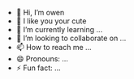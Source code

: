 - 👋 Hi, I’m owen 
- 👀 I like you your cute
- 🌱 I’m currently learning ...
- 💞️ I’m looking to collaborate on ...
- 📫 How to reach me ...
- 😄 Pronouns: ...
- ⚡ Fun fact: ...

<!---
Navajadongs/Navajadongs is a ✨ special ✨ repository because its `README.md` (this file) appears on your GitHub profile.
You can click the Preview link to take a look at your changes.
--->
